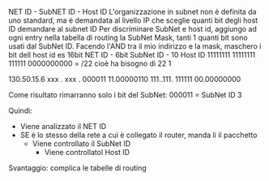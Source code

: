 NET ID - SubNET ID - Host ID
L'organizzazione in subnet non è definita da uno standard, ma è demandata al livello IP che sceglie quanti bit degli host ID demandare al subnet ID
Per discriminare SubNet e host id, aggiungo ad ogni entry nella tabella di routing la SubNet Mask, tanti 1 quanti bit sono usati dal SubNet ID. Facendo l'AND tra il mio indirizzo e la mask, maschero i bit dell host id
es 16bit NET ID - 6bit SubNet ID - 10 Host ID
11111111 11111111 111111 0000000000 = /22 cioè ha bisogno di 22 1

130.50.15.6
xxx . xxx . 000011 11.00000110
111..111. 111111 00.00000000

Come risultato rimarranno solo i bit del SubNet: 000011 = SubNet ID 3

Quindi: 
- Viene analizzato il NET ID
- SE è lo stesso della rete a cui è collegato il router, manda li il pacchetto
	- Viene controllato il SubNet ID
		- Viene controllatol Host ID

Svantaggio: complica le tabelle di routing
